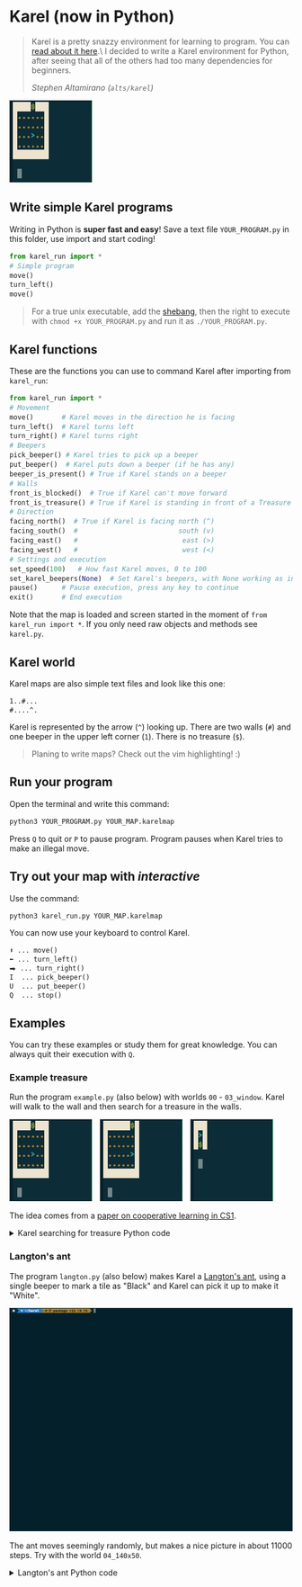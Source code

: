 # Karel (now in Python)

> Karel is a pretty snazzy environment for learning to program.
> You can [read about it here](https://en.wikipedia.org/wiki/Karel_(programming_language)).\
> I decided to write a Karel environment for Python, after seeing that all of the others
> had too many dependencies for beginners.
>
> *Stephen Altamirano (`alts/karel`)*

![](images/introduction_00.gif)

## Write simple Karel programs

Writing in Python is **super fast and easy**!
Save a text file `YOUR_PROGRAM.py` in this folder, use import and start coding!

```python
from karel_run import *
# Simple program
move()
turn_left()
move()
```

> For a true unix executable, add the [shebang](https://stackoverflow.com/a/19305076/11105559),
> then the right to execute with `chmod +x YOUR_PROGRAM.py` and run it as `./YOUR_PROGRAM.py`.



## Karel functions

These are the functions you can use to command Karel after importing from `karel_run`:

```python
from karel_run import *
# Movement
move()       # Karel moves in the direction he is facing
turn_left()  # Karel turns left
turn_right() # Karel turns right
# Beepers
pick_beeper() # Karel tries to pick up a beeper
put_beeper()  # Karel puts down a beeper (if he has any)
beeper_is_present() # True if Karel stands on a beeper
# Walls
front_is_blocked()  # True if Karel can't move forward
front_is_treasure() # True if Karel is standing in front of a Treasure
# Direction
facing_north()  # True if Karel is facing north (^)
facing_south()  #                         south (v)
facing_east()   #                          east (>)
facing_west()   #                          west (<)
# Settings and execution
set_speed(100)   # How fast Karel moves, 0 to 100
set_karel_beepers(None)  # Set Karel's beepers, with None working as inf.
pause()      # Pause execution, press any key to continue
exit()       # End execution
```

Note that the map is loaded and screen started in the moment of `from karel_run import *`.
If you only need raw objects and methods see `karel.py`.



## Karel world

Karel maps are also simple text files and look like this one:

    1..#...
    #....^.

Karel is represented by the arrow (`^`) looking up.
There are two walls (`#`) and one beeper in the upper left corner (`1`).
There is no treasure (`$`).

> Planing to write maps? Check out the vim highlighting! :)



## Run your program

Open the terminal and write this command:

```bash
python3 YOUR_PROGRAM.py YOUR_MAP.karelmap
```

Press `Q` to quit or `P` to pause program.
Program pauses when Karel tries to make an illegal move.



## Try out your map with *interactive*

Use the command:
```bash
python3 karel_run.py YOUR_MAP.karelmap
```

You can now use your keyboard to control Karel.

    ⬆ ... move()
    ⬅ ... turn_left()
    ⮕ ... turn_right()
    I  ... pick_beeper()
    U  ... put_beeper()
    Q  ... stop()




## Examples

You can try these examples or study them for great knowledge. You can always quit their execution with `Q`.

### Example treasure

Run the program `example.py` (also below) with worlds `00` - `03_window`.
Karel will walk to the wall and then search for a treasure in the walls.

![](images/introduction_00.gif)&emsp;![](images/introduction_01.gif)&emsp;![](images/introduction_03.gif)

The idea comes from a [paper on cooperative learning in CS1](https://dl.acm.org/doi/abs/10.1145/2492686).

<details>
  <summary>Karel searching for treasure Python code</summary>

  ```python
  from karel_run import *
  
  while not front_is_blocked():
      move()
  
  while not front_is_treasure():
      turn_left()
      if front_is_blocked():
          turn_left()
      # FIX: add else
      move()
      turn_right()
  ```
</details>


### Langton's ant

The program `langton.py` (also below) makes Karel a [Langton's ant](https://en.wikipedia.org/wiki/Langton%27s_ant),
using a single beeper to mark a tile as "Black" and Karel can pick it up to make it "White".

![](images/langtons_ant.gif)

The ant moves seemingly randomly, but makes a nice picture in about 11000 steps. Try with the world `04_140x50`.

<details>
  <summary>Langton's ant Python code</summary>

  ```python
  from karel_run import *
  set_speed(100)
  
  while True:
      if not beeper_is_present():  # At a white square
          put_beeper()  # flip the color of the square
          turn_right()  # turn 90° right
          move()        # move forward one unit
      else:  # At a black square
          pick_beeper() # flip the color of the square
          turn_left()   # turn 90° left
          move()        # move forward one unit
  ```
</details>
